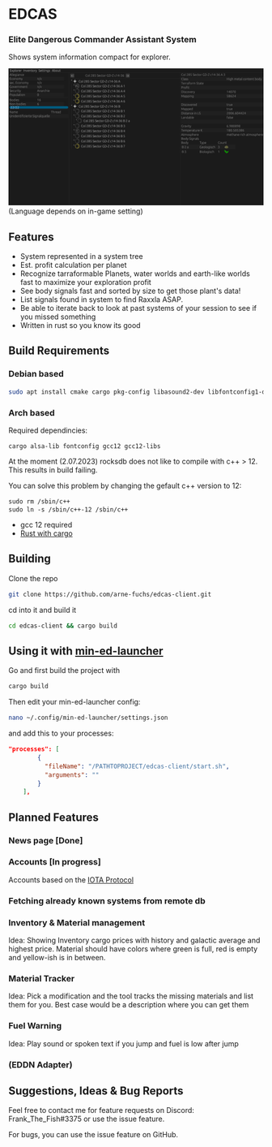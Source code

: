 # EDCAS
### Elite Dangerous Commander Assistant System

Shows system information compact for explorer.

![Screenshot of explorer panel](graphics/screenshots/explorer-screenshot.jpg "Explorer Panel")
(Language depends on in-game setting)

## Features

* System represented in a system tree
* Est. profit calculation per planet
* Recognize tarraformable Planets, water worlds and earth-like worlds fast to maximize your exploration profit
* See body signals fast and sorted by size to get those plant's data!
* List signals found in system to find Raxxla ASAP.
* Be able to iterate back to look at past systems of your session to see if you missed something
* Written in rust so you know its good

## Build Requirements


### Debian based
```bash
sudo apt install cmake cargo pkg-config libasound2-dev libfontconfig1-dev libclang-dev git
```
### Arch based
Required dependincies:
``` 
cargo alsa-lib fontconfig gcc12 gcc12-libs
```
At the moment (2.07.2023) rocksdb does not like to compile with c++ > 12.
This results in build failing.

You can solve this problem by changing the gefault c++ version to 12:
```
sudo rm /sbin/c++
sudo ln -s /sbin/c++-12 /sbin/c++ 
```

* gcc 12 required
* <a href=https://www.rust-lang.org/tools/install >Rust with cargo</a>


## Building

Clone the repo

```bash
git clone https://github.com/arne-fuchs/edcas-client.git
```

cd into it and build it

```bash
cd edcas-client && cargo build
```

## Using it with <a href=https://github.com/rfvgyhn/min-ed-launcher>min-ed-launcher</a>

Go and first build the project with
```bash
cargo build
```

Then edit your min-ed-launcher config:

```bash
nano ~/.config/min-ed-launcher/settings.json
```

and add this to your processes:

```json
"processes": [
        {
          "fileName": "/PATHTOPROJECT/edcas-client/start.sh",
          "arguments": ""
        }
    ],
```

## Planned Features

### News page [Done]
### Accounts [In progress]
Accounts based on the <a href=https://www.iota.org/ >IOTA Protocol<a/>
### Fetching already known systems from remote db
### Inventory & Material management
Idea: Showing Inventory cargo prices with history and galactic average and highest price.
Material should have colors where green is full, red is empty and yellow-ish is in between.
### Material Tracker
Idea: Pick a modification and the tool tracks the missing materials and list them for you.
Best case would be a description where you can get them
### Fuel Warning
Idea: Play sound or spoken text if you jump and fuel is low after jump
### (EDDN Adapter)


## Suggestions, Ideas & Bug Reports
Feel free to contact me for feature requests on Discord: Frank_The_Fish#3375 or use the issue feature.

For bugs, you can use the issue feature on GitHub.
